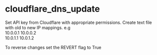 # cloudflare_dns_update

Set API key from Cloudflare with appropriate permissions.
Create text file with old to new IP mappings.
e.g\
10.0.0.1 10.0.0.2\
10.0.1.1 10.0.1.2

To reverse changes set the REVERT flag to True
